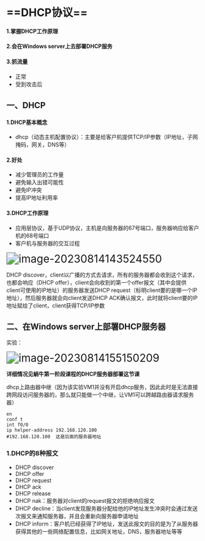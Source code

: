 # ==DHCP协议==

#### 1.掌握DHCP工作原理

#### 2.会在Windows server上去部署DHCP服务

#### 3.抓流量

- 正常
- 受到攻击后

## 一、DHCP

#### 1.DHCP基本概念

- dhcp（动态主机配置协议）：主要是给客户机提供TCP/IP参数（IP地址，子网掩码，网关，DNS等）

#### 2.好处

- 减少管理员的工作量
- 避免输入出错可能性
- 避免IP冲突
- 提高IP地址利用率

#### 3.DHCP工作原理

- 应用层协议，基于UDP协议，主机是向服务器的67号端口，服务器响应给客户机的68号端口 
- 客户机与服务器的交互过程

<img src="C:\Users\hp\AppData\Roaming\Typora\typora-user-images\image-20230814143524550.png" alt="image-20230814143524550" style="zoom:200%;" />

DHCP discover，client以广播的方式去请求，所有的服务器都会收到这个请求，也都会响应（DHCP offer），client会向收到的第一个offer报文（其中会提供client可使用的IP地址）的服务器发送DHCP request（标明client要的是哪一个IP地址），然后服务器就会向client发送DHCP ACK确认报文，此时就将client要的IP地址赋给了client，client获得TCP/IP参数 

## 二、在Windows server上部署DHCP服务器

实验：

<img src="C:\Users\hp\AppData\Roaming\Typora\typora-user-images\image-20230814155150209.png" alt="image-20230814155150209" style="zoom:200%;" />

**详细情况见蜗牛第一阶段课程的DHCP服务器部署这节课**

dhcp上路由器中继（因为该实验VM1并没有开启dhcp服务，因此此时是无法直接跨网段访问服务器的，那么就只能做一个中继，让VM1可以跨越路由器请求服务器）

```shell
en
conf t
int f0/0
ip helper-address 192.168.120.100
#192.168.120.100  这是后面的服务器地址
```

### 1.DHCP的8种报文

- DHCP discover
- DHCP offer
- DHCP request
- DHCP ack
- DHCP release
- DHCP nak：服务器对client的request报文的拒绝响应报文
- DHCP decline：当client发现服务器分配给他的IP地址发生冲突时会通过发送次报文来通知服务器，并且会重新向服务器申请地址
- DHCP inform：客户机已经获得了IP地址，发送此报文的目的是为了从服务器获得其他的一些网络配置信息，比如网关地址，DNS，服务器地址等等
